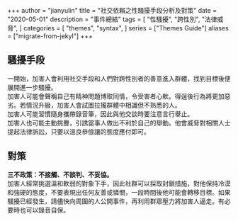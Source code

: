 +++
author = "jianyulin"
title = "社交依賴之性騷擾手段分析及對策"
date = "2020-05-01"
description = "事件總結"
tags = [
    "性騷擾",
    "跨性別",
    "法律威脅",
]
categories = [
    "themes",
    "syntax",
]
series = ["Themes Guide"]
aliases = ["migrate-from-jekyl"]
+++

## 騷擾手段
一開始，加害人會利用社交手段和人們對跨性別者的善意進入群體，找到目標後便展開進一步騷擾。  
加害人可能會聲稱自己有精神問題博取同情，令受害者心軟。得逞後行為將更加惡劣。若情況升級，加害人會試圖拉攏群體中相識但不熟悉的人。  
加害人可能習慣隨身攜帶錄音筆，因此與他交談時要注意言行舉止。  
加害人也可能主動挑釁，引誘當事人做出不利於自己的舉動。他會威脅對相關人士提起法律訴訟，只要以溫良恭儉讓的態度應付即可。

## 對策
**三不政策：不接觸、不談判、不妥協。**  
加害人經常挑選溫和軟弱的對象下手，因此社群可以採取封鎖措施，對他保持冷漠和強硬的態度，不要表現出任何友善或憐憫，一段時間後他可能會轉移目標。如果騷擾已經發生，請儘快向周圍的人公開事件，再利用群眾壓力將加害人逼走。有必要時也可以錄音自保。